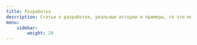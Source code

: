 ```yaml
---
title: Разработка
description: Статьи о разработке, реальные истории и примеры, то что можно применять на работе
menu:
    sidebar:
        weight: 20
---
```

